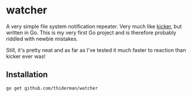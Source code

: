 # watcher

A very simple file system notification repeater. Very much like
[kicker][kicker], but written in Go. This is my very first Go project and is
therefore probably riddled with newbie mistakes.

Still, it's pretty neat and as far as I've tested it much faster to reaction
than kicker ever was!

## Installation
`go get github.com/thiderman/watcher`

[kicker]: https://github.com/alloy/kicker
